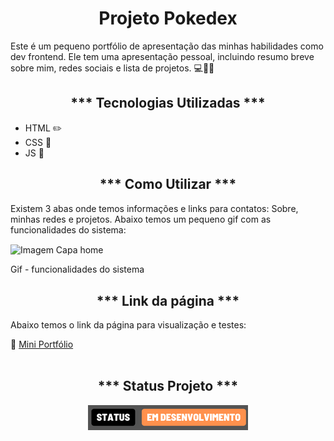 <h1 align="center">Projeto Pokedex</h1>

Este é um pequeno portfólio de apresentação das minhas habilidades como dev frontend. Ele tem uma apresentação pessoal, incluindo resumo breve sobre mim, redes sociais e lista de projetos. 💻📰✨

<h2 align="center">*** Tecnologias Utilizadas ***</h2>
<ul>
    <li>HTML ✏️</li>
    <li>CSS 🎨</li>
    <li>JS 🧐</li>
</ul>

<h2 align="center">*** Como Utilizar ***</h2>
<p>Existem 3 abas onde temos informações e links para contatos: Sobre, minhas redes e projetos. Abaixo temos um pequeno gif com as funcionalidades do sistema:</p>

<img align="center" src="./src/imagens/animacao.gif" alt="Imagem Capa home" title="Tech Brasil"><p>Gif - funcionalidades do sistema</p>

<h2 align="center">*** Link da página ***</h2>
<p>Abaixo temos o link da página para visualização e testes:</p>
🔗 <a href="https://oseiasweb.github.io/mini-portfolio/" target="_blank" class="linkedin">Mini Portfólio</a><br>

<br>
<h2 align="center">*** Status Projeto ***</h2>
<p align="center">
<img src="./assets/image/desenvolvimento.png"/>
</p>